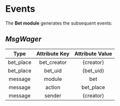 # **Events**

The **Bet module** generates the subsequent events:

## *MsgWager*

|  Type         |  Attribute Key|    Attribute Value    |
|:-------------:|:-------------:|:---------------------:|
| bet_place     | bet_creator   |  {creator}            |
| bet_place     | bet_uid       |  {bet_uid}            |
| message       | module        |  bet                  |
| message       | action        |  bet_place            |
| message       | sender        |  {creator}            |
